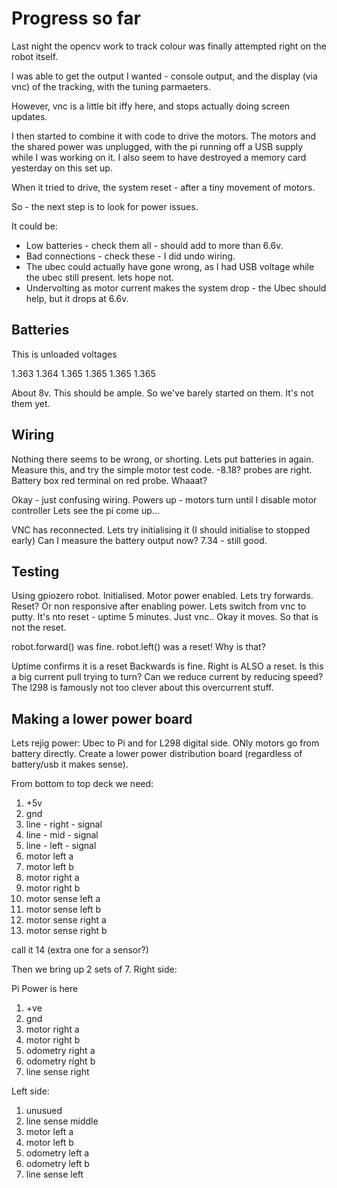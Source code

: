 # Progress so far

Last night the opencv work to track colour was finally attempted right on the robot itself.

I was able to get the output I wanted - console output, and the display (via vnc) of the tracking, with the tuning parmaeters.

However, vnc is a little bit iffy here, and stops actually doing screen updates.

I then started to combine it with code to drive the motors.
The motors and the shared power was unplugged, with the pi running off a USB  supply while I was working on it.
I also seem to have destroyed a memory card yesterday on this set up.

When it tried to drive, the system reset - after a tiny movement of motors.

So - the next step is to look for power issues.

It could be:
* Low batteries - check them all - should add to more than 6.6v.
* Bad connections - check these - I did undo wiring.
* The ubec could actually have gone wrong, as I had USB voltage while the ubec still present. lets hope not.
* Undervolting as motor current makes the system drop - the Ubec should help, but it drops at 6.6v.

## Batteries

This is unloaded voltages

1.363
1.364
1.365
1.365
1.365
1.365

About 8v. This should be ample.
So we've barely started on them. It's not them yet.

## Wiring


Nothing there seems to be wrong, or shorting.
Lets put batteries in again.
Measure this, and try the simple motor test code.
-8.18? probes are right. Battery box red terminal on red probe. Whaaat?

Okay - just confusing wiring.
Powers up - motors turn until I disable motor controller
Lets see the pi come up...

VNC has reconnected. 
Lets try initialising it (I should initialise to stopped early)
Can I measure the battery output now? 7.34 - still good.

## Testing

Using gpiozero robot.
Initialised.
Motor power enabled.
Lets try forwards.
Reset? Or non responsive after enabling power. Lets switch from vnc to putty.
It's nto reset - uptime 5 minutes.
Just vnc..
Okay it moves.
So that is not the reset.

robot.forward() was fine.
robot.left() was a reset!
Why is that?

Uptime confirms it is a reset
Backwards is fine.
Right is ALSO a reset. Is this a big current pull trying to turn? Can we reduce current by reducing speed? The l298 is famously not too clever about this overcurrent stuff.

## Making a lower power board

Lets rejig power:
Ubec to Pi and for L298 digital side. ONly motors go from battery directly.
Create a lower power distribution board (regardless of battery/usb it makes sense).

From bottom to top deck we need:

1.  +5v
2.  gnd
3.  line - right - signal
4.  line - mid - signal
5.  line - left - signal
6.  motor left a
7.  motor left b
8.  motor right a
9.  motor right b
10. motor sense left a
11. motor sense left b
12. motor sense right a
13. motor sense right b

call it 14 (extra one for a sensor?)

Then we bring up 2 sets of 7.
Right side:

Pi Power is here

1. +ve
2. gnd
3. motor right a
4. motor right b
5. odometry right a
6. odometry right b
7. line sense right

Left side:

1. unusued
2. line sense middle
3. motor left a
4. motor left b
5. odometry left a
6. odometry left b
7. line sense left
